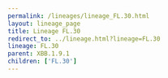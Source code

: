 ```yaml
---
permalink: /lineages/lineage_FL.30.html
layout: lineage_page
title: Lineage FL.30
redirect_to: ../lineage.html?lineage=FL.30
lineage: FL.30
parent: XBB.1.9.1
children: ['FL.30']
---
```

